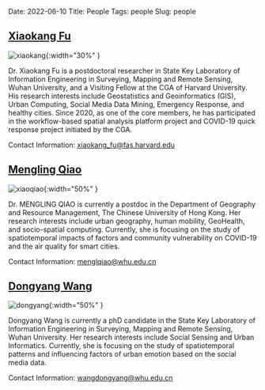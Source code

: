 Date: 2022-06-10
Title: People
Tags: people
Slug: people




## [Xiaokang Fu]({filename}/People/xiaokang.md)


![xiaokang]({static}/images/xiaokang_ava.jpeg){:width="30%" }

Dr. Xiaokang Fu is a postdoctoral researcher in State Key Laboratory of Information Engineering in Surveying, Mapping and Remote Sensing, Wuhan University, and a Visiting Fellow at the CGA of Harvard University. His research interests include Geostatistics and Geoinformatics (GIS), Urban Computing, Social Media Data Mining, Emergency Response, and healthy cities. Since 2020, as one of the core members, he has participated in the workflow-based spatial analysis platform project and COVID-19 quick response project initiated by the CGA. 

Contact Information: xiaokang_fu@fas.harvard.edu



## [Mengling Qiao]({filename}/People/mengling.md)


![xiaoqiao]({static}/images/qiao_ava.jpeg){:width="50%" }


Dr. MENGLING QIAO is currently a postdoc in the Department of Geography and Resource Management, The Chinese University of Hong Kong. Her research interests include urban geography, human mobility, GeoHealth, and socio-spatial computing. Currently, she is focusing on the study of spatiotemporal impacts of factors and community vulnerability on COVID-19 and the air quality for smart cities.

Contact Information:
menglqiao@whu.edu.cn

## [Dongyang Wang]({filename}/People/dongyang.md)

![dongyang]({static}/images/dongyang_ava.jpg){:width="50%" }

Dongyang Wang is currently a phD candidate in the State Key Laboratory of Information Engineering in Surveying, Mapping and Remote Sensing, Wuhan University. Her research interests include Social Sensing and Urban Informatics. Currently, she is focusing on the study of spatiotemporal patterns and influencing factors of urban emotion based on the social media data.

Contact Information:
wangdongyang@whu.edu.cn


